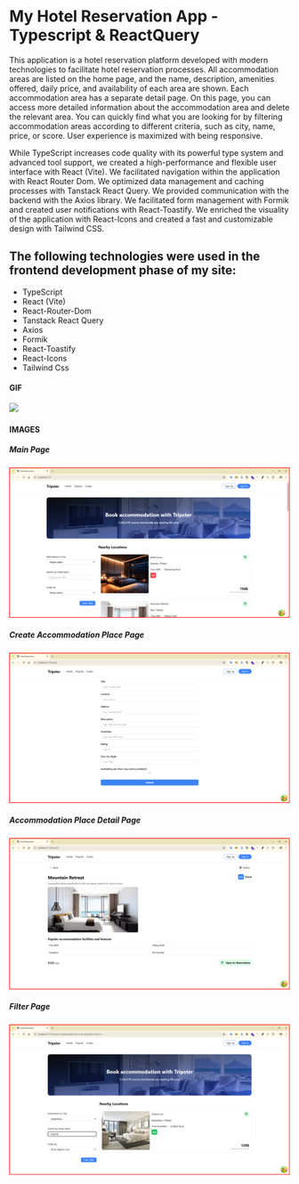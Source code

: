<h1>My Hotel Reservation App - Typescript & ReactQuery </h1>

This application is a hotel reservation platform developed with modern technologies to facilitate hotel reservation processes. All accommodation areas are listed on the home page, and the name, description, amenities offered, daily price, and availability of each area are shown. Each accommodation area has a separate detail page. On this page, you can access more detailed information about the accommodation area and delete the relevant area. You can quickly find what you are looking for by filtering accommodation areas according to different criteria, such as city, name, price, or score. User experience is maximized with being responsive.

While TypeScript increases code quality with its powerful type system and advanced tool support, we created a high-performance and flexible user interface with React (Vite). We facilitated navigation within the application with React Router Dom. We optimized data management and caching processes with Tanstack React Query. We provided communication with the backend with the Axios library. We facilitated form management with Formik and created user notifications with React-Toastify. We enriched the visuality of the application with React-Icons and created a fast and customizable design with Tailwind CSS.

<h2> The following technologies were used in the frontend development phase of my site: </h2>

- TypeScript
- React (Vite)
- React-Router-Dom
- Tanstack React Query  
- Axios
- Formik
- React-Toastify
- React-Icons
- Tailwind Css


<h4>GIF</h5>

![](/images/hotel1.gif)

<h4>IMAGES</h4>

<h5>Main Page</h5>

![](/images/main.png)

<h5>Create Accommodation Place Page</h5>

![](/images/create.png)

<h5>Accommodation Place Detail Page</h5>

![](/images/detail.png)

<h5>Filter Page</h5>

![](/images/filter.png)


